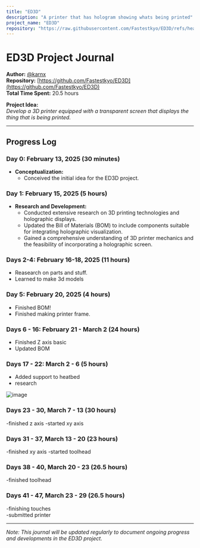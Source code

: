 ```yaml
---
title: "ED3D"
description: "A printer that has hologram showing whats being printed"
project_name: "ED3D"
repository: "https://raw.githubusercontent.com/Fastestkyo/ED3D/refs/heads/main/journal.md"
---
```

# ED3D Project Journal

**Author:** [@karnx](https://github.com/Fastestkyo)  
**Repository:** [https://github.com/Fastestkyo/ED3D](https://github.com/Fastestkyo/ED3D)  
**Total Time Spent:** 20.5 hours

**Project Idea:**  
*Develop a 3D printer equipped with a transparent screen that displays the thing that is being printed.*

---

## Progress Log

### Day 0: February 13, 2025 (30 minutes)
- **Conceptualization:**  
  - Conceived the initial idea for the ED3D project.

### Day 1: February 15, 2025 (5 hours)
- **Research and Development:**  
  - Conducted extensive research on 3D printing technologies and holographic displays.
  - Updated the Bill of Materials (BOM) to include components suitable for integrating holographic visualization.
  - Gained a comprehensive understanding of 3D printer mechanics and the feasibility of incorporating a holographic screen.

### Days 2-4: February 16-18, 2025 (11 hours)
 - Reasearch on parts and stuff.
 - Learned to make 3d models

### Day 5: February 20, 2025 (4 hours)
-  Finished BOM!
-  Finished making printer frame.

### Days 6 - 16: February 21 - March 2 (24 hours)
- Finished Z axis basic
- Updated BOM

### Days 17 - 22: March 2 - 6 (5 hours)
- Added support to heatbed
- research
  
![image](https://github.com/user-attachments/assets/a56423a7-f586-4adb-a9e5-d7c679b7e917)

### Days 23 - 30, March 7 - 13 (30 hours)
-finished z axis
-started xy axis

### Days 31 - 37, March 13 - 20 (23 hours)
-finished xy axis
-started toolhead

### Days 38 - 40, March 20 - 23 (26.5 hours)
-finished toolhead

### Days 41 - 47, March 23 - 29 (26.5 hours)
-finishing touches\
-submitted printer

---


*Note: This journal will be updated regularly to document ongoing progress and developments in the ED3D project.*
